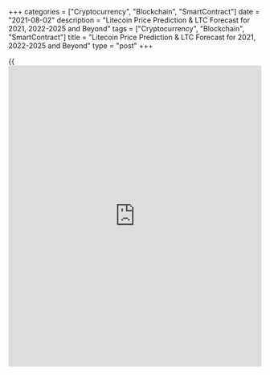 +++
categories = ["Cryptocurrency", "Blockchain", "SmartContract"]
date = "2021-08-02"
description = "Litecoin Price Prediction & LTC Forecast for 2021, 2022-2025 and Beyond"
tags = ["Cryptocurrency", "Blockchain", "SmartContract"]
title = "Litecoin Price Prediction & LTC Forecast for 2021, 2022-2025 and Beyond"
type = "post"
+++

{{<iframe id="large-banner" src="https://www.bounty.group/#slide=1.0" width="100%" height="600" scrolling="no" style="border: 0px solid rgb(216, 221, 230); border-radius: 3px;">}}

2021-08-02

2021-08-02

Litecoin Price Predictions: How It could go in 2021 and BeyondJana Kane

Litecoin cryptocurrency was up by more than 140% in 2020. In 2021, LTC
showed very fast growth till May; however, due to some external factors,
the situation significantly changed. The Litecoin price has been through
a lot from its launch – going up and down. Its price started at about $3
per LTC and has gone through a number of bubble cycles or "alt seasons."

Eventually, Litecoin closed 2020 at $124.69 (on CoinMarketCap). From
December 31st, 2020, to May 9th of this year, the price rose by 211%.
After it hit the $400 level, the coin started dropping. From the period
between May 10th and 23rd, it declined by 63.26%. Similar to other
cryptocurrencies, one of the big reasons for such a fall is the overall
weakness of Bitcoin. In general, similar and close currencies have tight
correlations. It could have been seen that due to the fast growth of the
LTC, the coin would have declines. Lastly, the concerns in the United
States for higher capital gains taxes played a role in the financial
industry.

As for the long-term Litecoin prediction, the outlook suggests that
Litecoin has potential. Will the price of Litecoin go up this year and
in the years to come? Let's find out!

The article covers the following subjects:

## A Bit of Litecoin History

Litecoin ([LTC][1]) is a so-called digital peer-to-peer currency
integrated into open-source software. Technically, the Litecoin project
is very similar to the Bitcoin system. Litecoin production and
transmission are based on an open-source encryption protocol. There is
no central control. With this in mind, all transactions, balances, and
expenses are managed by a peer-to-peer network. Litecoin is created on
the basis of a cryptological hash function, which in turn generates
blocks. Litecoin can be exchanged for Bitcoin and fiat money. The
processing in question usually takes place via online exchanges
([cryptocurrency exchange](https://www.playgroundfx.com/blog/best-cryptocurrency-exchange/)s).

Litecoin was created by a former Google employee, Charlie Lee, in 2011.
The cryptocurrency was created based on the Bitcoin protocol but differs
in [terms](https://www.fintechee.com/terms/) of the hash algorithm used. Furthermore, it also differs in
hard caps, block transaction times, and some other factors. Litecoin was
released via an open-source client on GitHub on October 7, 2011. On
October 13, 2011, 5 days later, the Litecoin network went live.

Lee's goal was to create a light version of Bitcoin with Litecoin.
Developers have always stated that you can consider Litecoin to be the
silver version of Bitcoin. Litecoin differs from Bitcoin in the
prioritization of the transaction confirmation rate, which is
approximately 2.5 minutes per block. However, the reality is that
Litecoin users will have to wait up to about 30 minutes for their
transaction to be processed due to network congestion.

## Why Is Litecoin an Attractive Investment Asset?

Litecoin is especially faster at handling payments than Bitcoin and is
an excellent, proven complementary alternative. It's a very cheap,
super-safe highway for making payments - especially when it comes to
micro-transactions, like, for example, when paying for a cup of coffee.
In addition, the Litecoin community is working on the implementation of
all kinds of new fintech gadgets that are actually intended for Bitcoin.
Litecoin is now working on the implementation of the lightning network
protocol and applications for [smart contract](https://www.letsplayfx.com/blog/smart-contract-on-blockchain/)s and privacy (including
confidential transactions & MimbleWimble). Litecoin is certainly light
and cheap, but above all in good hands with fantastic ambitions.
Litecoin has a bright future as a classic and reliable altcoin.

Most [investor](https://www.fintechee.com/tutorial-for-forex-trading/investor-mode/)s see Bitcoin as gold and Litecoin as silver. Litecoin was
developed as an alternative to Bitcoin and developed as a lightweight
that solved some shortcomings of Bitcoin. It is a classic altcoin with
more than 6 years of experience and development behind it. Software
updates and new tech can be easily added to Litecoin.

As with Bitcoin, there is also a built-in scarcity. In total, only 84
million Litecoin can be mined. Litecoin can be considered a much cheaper
and faster alternative. In fact, Litecoin is underestimated relative to
other cryptocurrencies. Bitcoin is slower and more expensive to use
compared to Litecoin.

The fact that Litecoin is fast and cheap has advantages, especially
since people in third world countries without bank accounts can still
get Litecoin cheaply and quickly.

### Why is Litecoin going up?

Litecoin is a superior alternative to fiat money when compared to
Ethereum. Ethereum was not developed as money, but it can certainly be
used as such. You could rather consider Ethereum to be crypto gas.

In addition, Ethereum is a much more difficult concept to grasp than
Litecoin. Litecoin is just digital p2p money with a built-in scarcity
that actually works faster as a transaction medium. This makes adoption
much easier and does not require much knowledge. Simply install the
wallet app on your smartphone, and you will have your own Swiss Litecoin
bank account with which you can actually conduct transactions almost
immediately. As the popularity and price of Bitcoin increase and,
therefore, the transaction costs rise, cheaper and faster alternatives
will be sought. This is Litecoin, baby.

## Other Interesting Facts

Litecoin has made a lot of progress and has even been included as a
means of payment in Venezuela's mainstream international payments
system. Via the Remesas remittance platform, foreigners can send
Litecoin to family members and friends in Venezuela who receive Bolivars
in their local bank account through Remesas. A commission of 15% is
charged, which means that the government in Venezuela secretly collects
Litecoin.

Another interesting fact is that the Litecoin Foundation has a 9.9%
share in the German WEG bank. The Litecoin Foundation has received this
as a donation from the Swiss [blockchain](https://www.letsplayfx.com/blog/trade-forex-with-bitcoin/) company TokenPay. Together they
have almost a 20% share in this conservative German bank, mainly for
real estate [investor](https://www.fintechee.com/tutorial-for-forex-trading/investor-mode/)s. Litecoin can thus be recognized in the long-term
as a possible cryptocurrency for buying real estate in Germany? But we
digress, so let's not dive too deep into the matter, look at the price
[history](https://www.fixpro.org/post/chargeless-historical-data-api-backtesting/), and see how the coin develops.

## Litecoin Price Analysis

Despite it not being a bullish period for cryptocurrencies until around
October 2020, Litecoin has performed reasonably well compared to its
competitors. Charlie Lee is clearly doing really well; he finally
introduced confidential transactions (CT). Like the privacy coins ZCash
and Monero, LTC’s confidential transactions will prevent replaceability,
scalability, and privacy issues.

The acceptance rate is also quite high. Very recently, the Litecoin logo
was even advertised on the UFC mat during a famous fight. It was a real
eye-catcher. Furthermore, a new shopping center in Singapore with an ATM
that accepts both Bitcoin and Litecoin has been installed. LTC price
prediction is very optimistic in the opinion of experts.

Experts expect the Litecoin future to be bright in 2021 due to all
integrations and partnerships. In addition, the Litecoin community is
very active, with all the upcoming developments. They will, of course,
keep the enthusiasts informed. There is a clear potential that Litecoin
will rise further and is certainly a tough competitor for the other
cryptos.

However, LTC’s price will most probably stay below $300 and is less
likely to hit its all-time high, $412.96, which was set on May 10, 2021.
What will Litecoin do in the next 5 years?



## Litecoin Price Predictions for 2021 by Crypto Experts

The cryptocurrency market is very volatile, which means that predicting
reliable prices of cryptocurrencies is indeed one of the most difficult
things to do. George Tung, one of the most respected cryptocurrency
analysts, bet on LTC for almost 3 years already. Although his forecast
for 2021 was far too overestimated ($1,500 by the end of 2021), Tung
still sees potential for Litecoin to grow. Another famous expert, Dan
Gambardello, predicted a meteoric rise of LTC in 2017 and now forecasts
future growth of LTC in 2021 up to $1,000. Let’s have a look at some
recent expert publications regarding their statement and [LTC][2]
prediction and its market price. They may give us food for thought about
Litecoin coin review:

TradingBeats estimates some small declines in July, where the maximum
value can reach up to $151.73 with a minimum of $103.17. However,
according to its analysis, from July, the LTC will show some small but
positive rises each month. By December of 2021, it will have a possible
maximum value of around $160 with an average of $128. Overall, the
platform forecasts Litecoin’s projection growth.

Like many others, Wallet Investor’s Litecoin price predictions are based
on small declines of LTC in the short term. The coin is expected to have
an average value of $143.25 at the beginning of  July, with a maximum
price of $202.15.  Litecoin will definitely show a long-term positive
balance starting from September. Despite the small dynamics right now,
Wallet Investor predicts that Litecoin has the potential to grow up to
$182 in the second half of this year. According to the analysis of WI,
until November 2021, the price will be relatively stable (an average of
$132). There are no future big crashes to expect, and [investor](https://www.fintechee.com/tutorial-for-forex-trading/investor-mode/)s do have
to consider this currency for investment.

Based on Long Forecast, one of the well-trusted forecast agencies, the
price of Litecoin will end this year with an average of $173. The
negative tendency under the high volatility of the prices will most
probably be kept for the next couple of months. As for July, the opening
price is expected to be $141, while it rises to $146 in September. EFA
sees the potential in this cryptocurrency and, in the long run, predicts
much higher returns. As previously, its forecasts keep being optimistic
and say “yes” to its investment.  Below, the table shows how much it can
vary:

Month

|

Open

|

Low-High

|

Close  
  
---|---|---|---  
  
2021  
  
Jun

|

188

|

105-198

|

141  
  
Jul

|

141

|

87-161

|

150  
  
Aug

|

150

|

117-150

|

126  
  
Sep

|

126

|

126-156

|

146  
  
Oct

|

146

|

146-181

|

169  
  
Nov

|

169

|

169-210

|

196  
  
Dec

|

196

|

187-215

|

201  
  
Coin Price Forecast sees Litecoin’s growth to $203 by the end of 2021.
Similar to other agencies, it sees the climb of the currency starting
from September; however, Coin Price Forecast has much higher predictions
than other similar platforms. As a result, this projected growth is
still a bit too optimistic; however, it is possible to be true, as
Litecoin has dropped more due to external factors.

## Litecoin Technical Analysis

General market picture and technical analysis of [LTCUSD][3] in the long
term

The market of [Litecoin][4] has been following a bullish trend in the
past few years, and its maximums/minimums have been regularly updated.
At the same time, any fast upsurge was followed by as fast a fall.

Generally speaking, the current upsurge seems to repeat the previous
spikes in Litecoin prices. So, be ready for a further fast bearish
movement during which the LTC price chart may come close to the blue
trend line.

### LTC price prediction for next three months

Technical analysis of the weekly chart. Short-term Litecoin forecast for
the next three months.

[MACD][5] readings are quite interesting here. Upon a trend reversal in
May, the signal line crossed the MACD curve from above and the
indicator’s chart then moved to the negative zone.

The MACD line is currently located a little below zero, but far from the
support level formed on the previous big movement to the downside. Thus
we can conclude that Litecoin’s future price may fall further.

In general [terms](https://www.fintechee.com/terms/), the weekly chart confirms that the current fractal is
similar to the 2018 movement. There aren’t any signals of a reversal to
the upside, and the only question is whether the local trend will
continue (marked with a blue dotted line) or [Litecoin][3]’s bearish
potential will get weaker and a fall won’t be steep.

### Monthly Litecoin price forecast for 2021/2022

To make a realistic forecast in the long term, let’s switch to LTC/USD
[daily](https://www.fintecher.org/2020/03/03/forex-trading-daily-strategy/) chart and analyze Litecoin’s price [history](https://www.fixpro.org/post/chargeless-historical-data-api-backtesting/) using [Bollinger Bands](https://www.algotradesoft.org/custom-indicator/bollinger-bands.html).

The above signals indicate that the LTC future price will go on falling,
but slower than in the past few months. Most likely, it will have come
close to the trend line by the middle of autumn, LTC projected value
being 40-70 USD by that moment. False breakouts shouldn’t be excluded
either. Litecoin’s expected trading range will most likely remain the
same for the rest of the year as the market has consolidated for a long
time. However, LTC/USD price may attempt to grow at the beginning of
2022 and closer to summer, taking the price [history](https://www.fixpro.org/post/chargeless-historical-data-api-backtesting/) into account.

The table below presents LTC projected values for 2021-2022.

Month

|

LTCUSD price  
  
---|---  
  
Minimum

|

Maximum  
  
July 2021

|

94

|

145  
  
August

 2021

|

70

|

125  
  
September

 2021

|

45

|

107  
  
October

 2021

|

30

|

82  
  
November

2021

|

35

|

85  
  
December

2021

|

40

|

120  
  
January

2022

|

44

|

155  
  
February

2022

|

45

|

123  
  
March

2022

|

48

|

108  
  
April

2022

|

57

|

136  
  
May

2022

|

58

|

172  
  
June

2022

|

64

|

208  
  
#### Long-term trading plan for Litecoin

Based on the forecast, let’s outline the optimal trading plan for
LTC/USD.

As a bearish trend is very likely to continue, short positions seem to
be the best choice. The market’s obvious price target for the nearest
months is the global trend line.

I recommend opening trades once the Litecoin price chart consolidates
underneath the latest local minimum at about 105 USD (purple solid
line). Stop Loss should be placed at the latest local maximum of 146 US
dollars marked with a red line in the chart. Place Take Profit a bit
higher than the trend line, at 50 USD for example (green line).

The [LTCUSD][3] price technical analysis is presented by [Mikhail
Hypov][6].

[Here, you can find [daily](https://www.fintecher.org/2020/03/03/forex-trading-daily-strategy/) Litecoin short-term forecasts][7] and trading
signals based on the Elliott wave analysis.

## Weekly Elliott wave Litecoin analysis as of 02.08.2021

The LTCUSD market must have finished the simple zigzag A-B-C. Sub-waves
A and C are impulses, corrective wave B is a triple zigzag. The initial
part of the new bearish trend is developing in the market. There could
be unfolding the first half of the simple zigzag [A]-[B]-[C]. We can see
the first sub-wave [A] so far. Let us study the most recent chart
section in more detail in the eight-hour timeframe.

It is clear that after the large impulse upwave C was completed, the
market has started declining and formed the first sub-wave of the new
bear zigzag, impulse [A]. The market is now rising in the new corrective
wave [B], which should end at a level of 176.00. At this level, wave [B]
will be 23.6% of wave [A]. Next, the market should turn down and
continue declining. One could consider buy trades in the current
situation.

### Weekly [LTCUSD][3] trading plan:

Buy 148.06, TP 176.00

[ _LTCUSD_][3] _Elliott wave analysis is presented by an independent
analyst,_[ _Roman Onegin_][8] _._

Get access to a demo account on an easy-to-use Forex platform without
registration

[ Go to Demo Account ][9]

## Litecoin Price Prediction for 2022

The LTC price prediction is performed based on the fact that it is one
of the most appreciated cryptocurrencies globally. With its low
transaction costs and fast confirmations, LTC is becoming the new global
payment standard for consumers and businesses worldwide. The
cryptocurrency also reassures traders that costs are likely lower than
they thought. The processing fees are far less than those incurred by
credit cards and other forms of payments. Even the integration is free.

As Litecoin is steadily gaining more popularity, the acceptance ratio
might also increase. It is already high compared to the other newcomers.
Let's have a look at the predictions of crypto experts.

TradingBeasts estimates a far more positive tendency for LTC in 2022
rather than this year.  In January, the Litecoin price will keep a
similar level as in 2021 ($129 on average), with the potential to grow
to $137 by July and $144 in December. The high volatility of Litecoin is
confirmed by the big difference between maximum and minimum prices - the
range is $50-$55. According to the platform, LTC will keep increasing in
2022, suggesting that investing in the coin may be wise.

Wallet Investor also forecasts the rise of the currency in 2022. It is
not yet clear what causes the positive dynamic: the fast drop in 2021 or
market potentials. Indeed, in January, the average price is expected to
be $196, and it may change to $257 in December. Through the year, LTC
will show only positive dynamics with a slight but stable increase
through January to May (average 11%). Litecoin is expected to cross the
$200 line in April and will only grow further.

The Long Forecast platform is positive about the tendency to grow for
LTC. Similar to 2021, Litecoin will have its ups and downs. 2022 is
expected to start at $201. However, Litecoin is expected to hit $277 in
December 2022. The table below describes its monthly tendency in detail:

Month

|

Open

|

Low-High

|

Close  
  
---|---|---|---  
  
2022  
  
Jan

|

201

|

201-249

|

233  
  
Feb

|

233

|

233-289

|

270  
  
Mar

|

270

|

270-335

|

313  
  
Apr

|

313

|

245-313

|

263  
  
May

|

263

|

259-297

|

278  
  
Jun

|

278

|

278-345

|

322  
  
Jul

|

322

|

271-322

|

291  
  
Aug

|

291

|

266-306

|

286  
  
Sep

|

286

|

286-355

|

332  
  
Oct

|

332

|

259-332

|

279  
  
Nov

|

279

|

222-279

|

239  
  
Dec

|

239

|

239-296

|

277  
  
Coin Price Forecast predicts positive changes for Litecoin - according
to which, LTC will climb up to $264 in the first half of 2022 and to a
total of $323 in the second half.

Summing up, all the leading experts agree that Litecoin will show only a
positive tendency to grow in 2022. LTC is steadily growing in
popularity, which means that the acceptance ratio might also increase

## Litecoin Price Prediction for 2023

Litecoin price forecasts vary a lot. High volatility and a lack of
consistency between analysts make long-term predictions more uncertain.
Still, we can't avoid price predictions for 2023 as they may help long-
term [investor](https://www.fintechee.com/tutorial-for-forex-trading/investor-mode/)s.

TradingBeasts’ prediction for Litecoin is positive. The source forecasts
the future rise of Litecoin. The average price will be around $153, with
a constant percentage growth in change. During the year, the price for
LTE will rise from $145 to $159.

January and February of 2023 are expected to have market fluctuations.
However, from March to May, lower price volatility is expected. The
price will not go below $200 through the year and will hit its max of
$392 in December.

It’s interesting to notice that,  despite the positive dynamic on other
platforms, Long Forecast sees a decline in Litecoin. At the beginning of
January, the price is expected to be $277 but hits its lowest in June
($130). Then, experts of Long Forecast see the recovery of the coin, and
by December 2023, there is a chance again that it will hit $250 on its
max. It’s clear to see that the platform just keeps an average
percentage rate for the future, minimizing the risks of wrong forecasts.

Month

|

Open

|

Low-High

|

Close  
  
---|---|---|---  
  
2023  
  
Jan

|

277

|

226-277

|

243  
  
Feb

|

243

|

190-243

|

204  
  
Mar

|

204

|

197-227

|

212  
  
Apr

|

212

|

172-212

|

185  
  
May

|

185

|

144-185

|

155  
  
Jun

|

155

|

121-155

|

130  
  
Jul

|

130

|

130-162

|

151  
  
Aug

|

151

|

151-187

|

175  
  
Sep

|

175

|

175-217

|

203  
  
Oct

|

203

|

203-251

|

235  
  
Nov

|

235

|

229-263

|

246  
  
Dec

|

246

|

218-250

|

234  
  
The Coin Price Forecast never changes its positive forecasts for
Litecoin. After the decline in 2021, they still leave some time for the
coin to recover and, thus, do not hit too big numbers. In 2023, the
average price for LTC is expected to be $293. Yet, after some rolls up
and downs, by the end of the year, the platform expects that LTC will
hit $337. The forecast seems quite realistic, despite some slight
overestimations in calculations.

## Long-Term Litecoin Price Prediction: 2025-2030

The third halving for Litecoin is set to take place in May 2023. In
doing so, block rewards would be halved to 6.25 LTC. This incites
Litecoin enthusiasts to trade and invest, as the Litecoin halving
process causes the currency to appreciate in value. Litecoin could even
excel above its competitors to become one of the most traded
cryptocurrencies. As of now, the rewards per block are [12.5 coins][10]
and will decrease to 6.25 coins per block post halving.

What could Litecoin be worth in 10 years? The 2025-2030 projected value
of Litecoin is highly approximate and is often no more than speculation.
Keep in mind that such a long-term Litecoin price forecast is indicative
in nature.

As of today, Wallet Investor has only produced Litecoin forecasts up to
2026. Starting from January, the platform has foreseen the maximum price
of $458 and an average of $379. Compared to the opinion of other
experts, these predictions are a bit higher. However, if LTC will have
some upgrades in the future, the situation can be changed a lot. By the
end of June 2026, LTC will reach its max of $570. For two years, some
drops are yet to be seen, but on average, Litecoin will only grow
further

Similar to the Wallet Investor platform, the Long Forecast platform did
not predict far from today. Currently, the forecast is only available up
to mid-2025. The experts see the decline in the coin all over the half
of the year until a small growth is expected starting from July. The
forecasts were probably made based on the current decline of the coin,
so it is too early to say how accurate they can be. Yet, [investor](https://www.fintechee.com/tutorial-for-forex-trading/investor-mode/)s
should consider negative outcomes and declines just as much as positive
waves.

Month

|

Open

|

Low-High

|

Close  
  
---|---|---|---  
  
2025  
  
Jan

|

103

|

103-127

|

119  
  
Feb

|

119

|

112-128

|

120  
  
Mar

|

120

|

94-120

|

101  
  
Apr

|

101

|

101-125

|

117  
  
May

|

117

|

116-134

|

125  
  
Jun

|

125

|

125-155

|

145  
  
Jul

|

145

|

145-180

|

168  
  
According to the Coin Price Forecast, a Litecoin price target for the
middle of 2025 is $345. By the end of 2030, Litecoin will reach $509.
The platform sees only positive dynamics in the future for LTC.

## How Has the Price of Litecoin Changed Over Time?

The Litecoin price today is  $140.03. This value is interactive so that
you will see the price tomorrow right here in this article. Due to the
fast declines this year, CoinMarketCap ranks Litecoin at the #13
position, which is 3 positions lower than before, with a market cap of
$8,820,885,973 (June 27, 2021). The circulating Litecoin supply is
66,752,415 LTC, while the maximum supply is 84,000,000 LTC coins.

The Litecoin price hit its all-time high of $412.96 on May 10, 2021. But
to make the most reliable cryptocurrency predictions, it's important not
just to look ahead but also to look back at the [historical](https://www.fintechee.com/services/historical-data-for-forex/) price
performance of Litecoin. From 2011 to 2013, LTC increased from a few
cents to $3. In 2013, it experienced its first bull market, which helped
the coin to reach the price of $50. Later in 2014, due to the Mt. Gox
exchange scandal and bear market, the price went back as low as $3.

Litecoin stayed low until it rose at the end of March 2017 from $3 to
$80 in September 2017. Its absolute record in 2017 was set at around 375
dollars on December 19th. However, in the same month, Litecoin quickly
dropped after its creator, Charlie Lee, announced on his Twitter that he
sold his Litecoin due to a conflict of interest.

In 2018, it experienced another downtrend throughout the year and
reached $25 in December 2018. The decline was caused by the bearish
trend of Bitcoin. As you may remember, Litecoin is mostly affected by
BTC’s direction rather than private factors.

In February 2019, LTC started in a bull market and rose to $140 in June.
However, the rise didn’t last for long. In the second half of 2019, the
price dropped to $40. Again, the decline was triggered by the overall
fall of the cryptocurrency market.

In 2020, Litecoin plunged due to the sudden pandemic of Covid-19 between
February and March. Since then, the market was stable, moving sideways.
Through the whole [history](https://www.fixpro.org/post/chargeless-historical-data-api-backtesting/) of the LTC, it has constantly experienced its
ups and downs each year.

Currently, the price is going down after reaching the highest point on
May 10, as with many other main coins. The current Litecoin price might
go down in the future. However, it’s probably all about the price
correction. The new heights are going to appear. Below you'll see how
Litecoin performed over the years of its existence:



## Is Litecoin a Good Investment?

Litecoin, buy or sell? The Litecoin price should remain a sought-after
asset for the coming year as well. Despite the down sizes and high
volatility, many experts suggest investing in LTC. Litecoin potential is
high in the future. It offers more benefits to its users than Bitcoin:
more safety, including faster processing speeds, and lower transaction
costs. LTC is constantly being improved by tech [terms](https://www.fintechee.com/terms/), which makes it
even more attractive to new [investor](https://www.fintechee.com/tutorial-for-forex-trading/investor-mode/)s in the future.

Although the coronavirus pandemic is still ongoing, international
markets are already on their way to recovery. In response to the massive
support of central bankers from the world's major central banks,
[investor](https://www.fintechee.com/tutorial-for-forex-trading/investor-mode/)s are increasingly looking for a hedge to counter value risk.
Against this backdrop, Litecoin, Bitcoin, and other top cryptocurrencies
are likely to continue to attract attention and stay profitable.

If Litecoin can break above its current price and hold on in the long
run, the Litecoin forecast says it will retest its all-time high. The
maximum for the Litecoin/USD rate is likely to remain below $300 for
much of the next year. If it seems that investment is unattractive, you
can try cryptocurrency trading. Register for a free demo account on
LiteForex! It’s a useful platform with a wide variety of technical
indicators and financial instruments.

Below is a prediction chart for the period of 2021-2030. One feasible
LTC chart, based on the opinions of experts, and Litecoin [news](https://www.letsplayfx.com/blog/forex-news-website/), could be
as follows:

Year

|

Mid-Year

|

Year-End  
  
---|---|---  
  
2021

|

$140

|

$203  
  
2022

|

$264

|

$323  
  
2023

|

$294

|

$338  
  
2024

|

$300

|

$316  
  
2025

|

$348

|

$374  
  
2026

|

$339

|

$364  
  
2027

|

$389

|

$414  
  
2028

|

$412

|

$435  
  
2029

|

$458

|

$481  
  
2030

|

$490

|

$512  
  
Source: [Coin Price Forecast][11]

* * *

## Litecoin Price Predictions FAQ

## Price chart of LTCUSD in real time mode

The content of this article reflects the author’s opinion and does not
necessarily reflect the official position of LiteForex. The material
published on this page is provided for informational purposes only and
should not be considered as the provision of investment advice for the
purposes of Directive 2004/39/EC.

Rate this article:

{{value}}

( {{count}} {{title}} )

   1. my.liteforex.com/trading/chart?symbol=ETHUSD
   2. my.liteforex.com/trading/chart?symbol=LTCUSD&returnUrl=true
   3. my.liteforex.com/trading/chart?symbol=LTCUSD
   4. www.liteforex.com/trading/trading-instruments/crypto/ltcusd/
   5. www.liteforex.com/blog/for-[beginners](https://www.playgroundfx.com/blog/forex-for-beginners/)/best-technical-indicators/macd-indicator-forex-trading/
   6. www.liteforex.com/blog/?author=72
   7. www.liteforex.com/en/blog/?author=80
   8. www.liteforex.com/blog/?author=80
   9. my.liteforex.com/trading/?category=analysts-opinions&slug=[Litecoin](https://www.playgroundfx.com/blog/litecoin-creator/)-price-prediction-forecast&type=currency
   10. www.[Litecoin](https://www.playgroundfx.com/blog/litecoin-creator/)blockhalf.com/
   11. coinpriceforecast.com